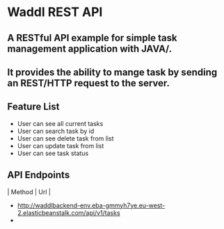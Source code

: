 # Waddl REST API 

## A RESTful API example for simple task management application with JAVA/. 
## It provides the ability to mange task by sending an REST/HTTP request to the server.

## Feature List
* User can see all current tasks
* User can search task by id
* User can see delete task from list
* User can update task from list
* User can see task status


## API Endpoints
| Method | Url | 
* http://waddlbackend-env.eba-gmmyh7ye.eu-west-2.elasticbeanstalk.com/api/v1/tasks
* 
